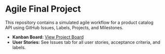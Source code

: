 # Agile Final Project

This repository contains a simulated agile workflow for a product catalog API using GitHub Issues, Labels, Projects, and Milestones.

- **Kanban Board:** [View Project Board](https://github.com/Scottyr28/agile-final-project/projects/1)
- **User Stories:** See Issues tab for all user stories, acceptance criteria, and labels.
